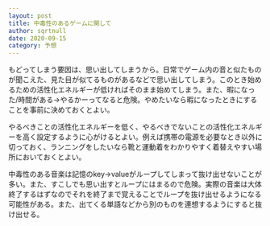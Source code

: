 ```yaml
---
layout: post
title: 中毒性のあるゲームに関して
author: sqrtnull
date: 2020-09-15
category: 予想
---
```


もどってしまう要因は、思い出してしまうから。日常でゲーム内の音と似たものが聞こえた、見た目が似てるものがあるなどで思い出してしまう。このとき始めるための活性化エネルギーが低ければそのまま始めてしまう。また、暇になった/時間がある->やるかーってなると危険。やめたいなら暇になったときにすることを事前に決めておくとよい。

やるべきことの活性化エネルギーを低く、やるべきでないことの活性化エネルギーを高く設定するように心がけるとよい。例えば携帯の電源を必要なとき以外に切っておく、ランニングをしたいなら靴と運動着をわかりやすく着替えやすい場所においておくとよい。

中毒性のある音楽は記憶のkey->valueがループしてしまって抜け出せないことが多い。また、すこしでも思い出すとループにはまるので危険。実際の音楽は大体終了するはずなのでそれを終了まで覚えることでループを抜け出せるようになる可能性がある。また、出てくる単語などから別のものを連想するようにすると抜け出せる。